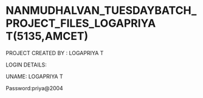 # NANMUDHALVAN_TUESDAYBATCH_PROJECT_FILES_LOGAPRIYA T(5135,AMCET)

PROJECT CREATED BY : LOGAPRIYA T



LOGIN DETAILS:


UNAME: LOGAPRIYA T


Password:priya@2004
